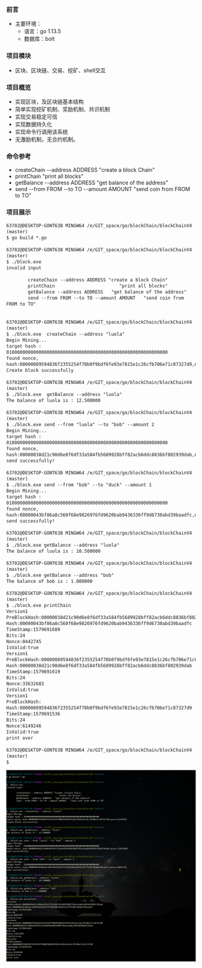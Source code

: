 ### 前言

- 主要环境：
    - 语言：go 1.13.5  
    - 数据库：bolt
    
### 项目模块
   - 区块、区块链、交易、挖矿、shell交互

### 项目概览 
   - 实现区块，及区块链基本结构
   - 简单实现挖矿机制、奖励机制、共识机制
   - 实现交易稳定可信
   - 实现数据持久化
   - 实现命令行调用该系统
   - 无激励机制，无合约机制。

### 命令参考
- createChain --address ADDRESS "create a block Chain"
- printChain			  "print all blocks"
- getBalance --address ADDRESS   "get balance of the address"
- send --from FROM --to TO --amount AMOUNT   "send coin from FROM to TO"

### 项目展示

```shell script
63702@DESKTOP-GONT63B MINGW64 /e/GIT_space/go/blockChain/blockChainV4 (master)
$ go build *.go

63702@DESKTOP-GONT63B MINGW64 /e/GIT_space/go/blockChain/blockChainV4 (master)
$ ./block.exe
invalid input

        createChain --address ADDRESS "create a block Chain"
        printChain                        "print all blocks"
        getBalance --address ADDRESS   "get balance of the address"
        send --from FROM --to TO --amount AMOUNT   "send coin from FROM to TO"


63702@DESKTOP-GONT63B MINGW64 /e/GIT_space/go/blockChain/blockChainV4 (master)
$ ./block.exe  createChain --address "luola"
Begin Mining...
target hash : 010000000000000000000000000000000000000000000000000000000000
found nonce, hash:00000089594836f2355254f70b0f9bdf6fe93e7815e1c26cfb706e71c87327d9,nonce:6149246
Create block successfully

63702@DESKTOP-GONT63B MINGW64 /e/GIT_space/go/blockChain/blockChainV4 (master)
$ ./block.exe  getBalance --address "luola"
The balance of luola is : 12.500000

63702@DESKTOP-GONT63B MINGW64 /e/GIT_space/go/blockChain/blockChainV4 (master)
$ ./block.exe send --from "luola" --to "bob" --amount 2
Begin Mining...
target hash : 010000000000000000000000000000000000000000000000000000000000
found nonce, hash:00000038d21c90d6e8f6df33a584fb5689928bff82acb6ddc8836bf802939dab,nonce:33632683
send successfully!

63702@DESKTOP-GONT63B MINGW64 /e/GIT_space/go/blockChain/blockChainV4 (master)
$ ./block.exe send --from "bob" --to "duck" --amount 1
Begin Mining...
target hash : 010000000000000000000000000000000000000000000000000000000000
found nonce, hash:00000043bf86a8c560f68e9826976fd9620bab9436336ff9d6730abd39baadfc,nonce:8442745
send successfully!

63702@DESKTOP-GONT63B MINGW64 /e/GIT_space/go/blockChain/blockChainV4 (master)
$ ./block.exe getBalance --address "luola"
The balance of luola is : 10.500000

63702@DESKTOP-GONT63B MINGW64 /e/GIT_space/go/blockChain/blockChainV4 (master)
$ ./block.exe getBalance --address "bob"
The balance of bob is : 1.000000

63702@DESKTOP-GONT63B MINGW64 /e/GIT_space/go/blockChain/blockChainV4 (master)
$ ./block.exe printChain
Version1
PreBlockHash:00000038d21c90d6e8f6df33a584fb5689928bff82acb6ddc8836bf802939dab
Hash:00000043bf86a8c560f68e9826976fd9620bab9436336ff9d6730abd39baadfc
TimeStamp:1579691689
Bits:24
Nonce:8442745
IsValid:true
Version1
PreBlockHash:00000089594836f2355254f70b0f9bdf6fe93e7815e1c26cfb706e71c87327d9
Hash:00000038d21c90d6e8f6df33a584fb5689928bff82acb6ddc8836bf802939dab
TimeStamp:1579691619
Bits:24
Nonce:33632683
IsValid:true
Version1
PreBlockHash:
Hash:00000089594836f2355254f70b0f9bdf6fe93e7815e1c26cfb706e71c87327d9
TimeStamp:1579691536
Bits:24
Nonce:6149246
IsValid:true
print over

63702@DESKTOP-GONT63B MINGW64 /e/GIT_space/go/blockChain/blockChainV4 (master)
$
```
![image](https://github.com/luola63702168/blockChain/blob/master/obj_images/index.png)
